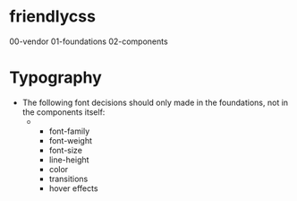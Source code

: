 # friendlycss

00-vendor
01-foundations
02-components

# Typography
- The following font decisions should only made in the foundations, not in the components itself:
  - - font-family
    - font-weight
    - font-size
    - line-height
    - color
    - transitions
    - hover effects
   
